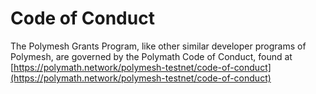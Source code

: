 # Code of Conduct

The Polymesh Grants Program, like other similar developer programs of Polymesh, are governed by the Polymath Code of Conduct, found at [https://polymath.network/polymesh-testnet/code-of-conduct](https://polymath.network/polymesh-testnet/code-of-conduct)

